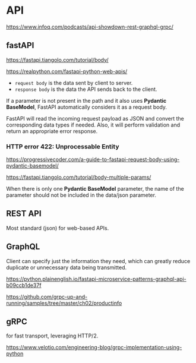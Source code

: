 # API

https://www.infoq.com/podcasts/api-showdown-rest-graphql-grpc/

## fastAPI
https://fastapi.tiangolo.com/tutorial/body/

https://realpython.com/fastapi-python-web-apis/

- `request body` is the data sent by client to server. 
- `response body` is the data the API sends back to the client.

If a parameter is not present in the path and it also uses **Pydantic BaseModel**, FastAPI automatically considers it as a request body. 

FastAPI will read the incoming request payload as JSON and convert the corresponding data types if needed. Also, it will perform validation and return an appropriate error response.

### HTTP error 422: Unprocessable Entity
https://progressivecoder.com/a-guide-to-fastapi-request-body-using-pydantic-basemodel/

https://fastapi.tiangolo.com/tutorial/body-multiple-params/

When there is only one **Pydantic BaseModel** parameter, the name of the parameter should not be included in the data/json parameter.

## REST API
Most standard (json) for web-based APIs.

## GraphQL
Client can specify just the information they need, which can greatly reduce duplicate or unnecessary data being transmitted.

https://python.plainenglish.io/fastapi-microservice-patterns-graphql-api-b09ccb1de37f

https://github.com/grpc-up-and-running/samples/tree/master/ch02/productinfo
 
## gRPC
for fast transport, leveraging HTTP/2.

https://www.velotio.com/engineering-blog/grpc-implementation-using-python

